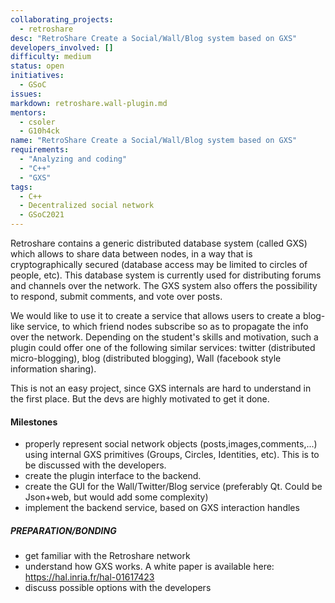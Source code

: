 ```yaml
---
collaborating_projects:
  - retroshare
desc: "RetroShare Create a Social/Wall/Blog system based on GXS"
developers_involved: []
difficulty: medium
status: open
initiatives:
  - GSoC
issues:
markdown: retroshare.wall-plugin.md
mentors:
  - csoler
  - G10h4ck
name: "RetroShare Create a Social/Wall/Blog system based on GXS"
requirements:
  - "Analyzing and coding"
  - "C++"
  - "GXS"
tags:
  - C++
  - Decentralized social network
  - GSoC2021
---
```


Retroshare contains a generic distributed database system (called GXS) which allows to share data between nodes, 
in a way that is cryptographically secured (database access may be limited to circles of people, etc). This database 
system is currently used for distributing forums and channels over the network. The GXS system also offers 
the possibility to respond, submit comments, and vote over posts. 

We would like to use it to create a service that 
allows users to create a blog-like service, to which friend nodes subscribe so as to propagate the info over the 
network. Depending on the student's skills and motivation, such a plugin could offer one of the following similar 
services: twitter (distributed micro-blogging), blog (distributed blogging), Wall (facebook style information sharing).

This is not an easy project, since GXS internals are hard to understand in the first place. But the devs are highly motivated to get it done.

#### Milestones

* properly represent social network objects (posts,images,comments,...) using internal GXS primitives (Groups, Circles, Identities, etc). This is to be discussed with the developers.
* create the plugin interface to the backend. 
* create the GUI for the Wall/Twitter/Blog service (preferably Qt. Could be Json+web, but would add some complexity)
* implement the backend service, based on GXS interaction handles

##### PREPARATION/BONDING

* get familiar with the Retroshare network 
* understand how GXS works. A white paper is available here: https://hal.inria.fr/hal-01617423 
* discuss possible options with the developers

